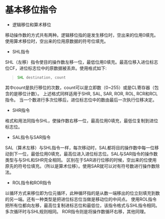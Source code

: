 # 基本移位指令

* 逻辑移位和算术移位

移动操作数的方式共有两种。逻辑移位指的是发生移位时，空出来的位用0填充。使用算术移位时，空出来的位用原数据的符号位填充。

* SHL指令

SHL（左移）指令使目的操作数左移一位，最低位用0填充。最高位移入进位标志位CF，进位标志位中的原数据被丢弃。使用格式如下:
>
> ```asm
> SHL destination, count
> ```
>
其中count是执行移位的次数，count可以是立即数（0~255）或是CL寄存器（包含的是移位计数）。
上述格式同样适用于SHR, SAL, SAR, ROR, ROL, RCR和RCL指令。
当一个数进行多次位移后，进位标志位中的数由最后一次执行位移决定。

* SHR指令

格式和用法同指令SHL，使操作数右移一位，最高位用0填充，最低位复制到进位标志位。

* SAL指令与SAR指令

SAL（算术左移）与SHL指令一样，每次移动时，SAL都将目的操作数中每一位移动到下一位，最低位用0填充，最高位进入进位标志位。SAL与SAR指令的操作数类型与与SHL和SHR完全相同。
区别在于SAR进行位移的时候，空出来的位使用原先的符号位填充。（所以是算术位移）。使用SAR就可以对有符号数进行操作数除法。

* ROL指令和ROR指令

以循环方式来移位即为位元循环，此种循环指的是从数一端移出的位立刻填充到数的另一端。还有一种类型是把进位标志位当做是移动位的中间点。
使用ROL指令把所有位都向左移，最高位复制进标志位和最低位，该指令格式与SHL指令相同。多次循环时与SHL规则相同。
ROR指令则是将操作数循环右移，其他同理。


